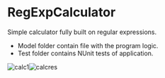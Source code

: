 # RegExpCalculator

Simple calculator fully built on regular expressions.

- Model folder contain file with the program logic.
- Test folder contains NUnit tests of application.

![calc1](https://user-images.githubusercontent.com/29926552/46308615-cc7ef600-c5c2-11e8-9526-6ff59fe31da4.png)![calcres](https://user-images.githubusercontent.com/29926552/46308617-cc7ef600-c5c2-11e8-825e-8815e9ef7ae4.png)

